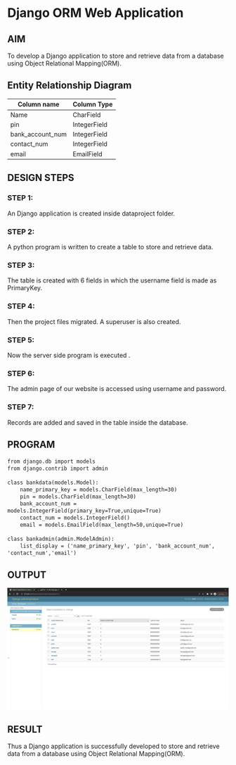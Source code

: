 # Django ORM Web Application

## AIM
To develop a Django application to store and retrieve data from a database using Object Relational Mapping(ORM).

## Entity Relationship Diagram
Column name | Column Type
------------ | -------------
Name | CharField
pin | IntegerField
bank_account_num | IntegerField
contact_num | IntegerField
email | EmailField

## DESIGN STEPS

### STEP 1:
An Django application is created inside dataproject folder.

### STEP 2:
A python program is written to create a table to store and retrieve data.

### STEP 3:
The table is created with 6 fields in which the username field is made as PrimaryKey.

### STEP 4:
Then the project files migrated. A superuser is also created.

### STEP 5:
Now the server side program is executed .

### STEP 6:
The admin page of our website is accessed using username and password.

### STEP 7:
Records are added and saved in the table inside the database.



## PROGRAM

```
from django.db import models
from django.contrib import admin

class bankdata(models.Model):
    name_primary_key = models.CharField(max_length=30)
    pin = models.CharField(max_length=30)
    bank_account_num = models.IntegerField(primary_key=True,unique=True)
    contact_num = models.IntegerField()
    email = models.EmailField(max_length=50,unique=True)

class bankadmin(admin.ModelAdmin):
    list_display = ('name_primary_key', 'pin', 'bank_account_num', 'contact_num','email')

```

## OUTPUT

![Django-data-base](django-data.png)


## RESULT
Thus a Django application is successfully developed to store and retrieve data from a database using Object Relational Mapping(ORM).